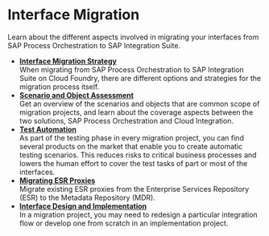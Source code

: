 <!-- loio0cab9f447d944344a400b05a95c75dfe -->

# Interface Migration

Learn about the different aspects involved in migrating your interfaces from SAP Process Orchestration to SAP Integration Suite.

-   **[Interface Migration Strategy](interface-migration-strategy-46c8a36.md "When migrating from SAP Process Orchestration to SAP Integration Suite on Cloud Foundry,
		there are different options and strategies for the migration process itself.")**  
When migrating from SAP Process Orchestration to SAP Integration Suite on Cloud Foundry, there are different options and strategies for the migration process itself.
-   **[Scenario and Object Assessment](scenario-and-object-assessment-1e83249.md "Get an overview of the scenarios and objects that are common scope of migration
		projects, and learn about the coverage aspects between the two solutions, SAP Process
		Orchestration and Cloud Integration.")**  
Get an overview of the scenarios and objects that are common scope of migration projects, and learn about the coverage aspects between the two solutions, SAP Process Orchestration and Cloud Integration.
-   **[Test Automation](test-automation-4566dd2.md "As part of the testing phase in every migration project, you can find several products
		on the market that enable you to create automatic testing scenarios. This reduces risks to
		critical business processes and lowers the human effort to cover the test tasks of part or
		most of the interfaces.")**  
As part of the testing phase in every migration project, you can find several products on the market that enable you to create automatic testing scenarios. This reduces risks to critical business processes and lowers the human effort to cover the test tasks of part or most of the interfaces.
-   **[Migrating ESR Proxies](migrating-esr-proxies-0797dc0.md "Migrate existing ESR proxies from the Enterprise Services Repository (ESR) to the
		Metadata Repository (MDR).")**  
Migrate existing ESR proxies from the Enterprise Services Repository \(ESR\) to the Metadata Repository \(MDR\).
-   **[Interface Design and Implementation](interface-design-and-implementation-b763478.md "In a migration project, you may need to redesign a particular integration flow or
		develop one from scratch in an implementation project.")**  
In a migration project, you may need to redesign a particular integration flow or develop one from scratch in an implementation project.

